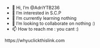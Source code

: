 - 👋 Hi, I’m @AdriYTB236
- 👀 I’m interested in S.C.P
- 🌱 I’m currently learning nothing
- 💞️ I’m looking to collaborate on nothing :)
- 📫 How to reach me : you cant :)

<!---
AdriYTB236/AdriYTB236 is a ✨ special ✨ repository because its `README.md` (this file) appears on your GitHub profile.
You can click the Preview link to take a look at your changes.
---> https://whyuclickthislink.com
